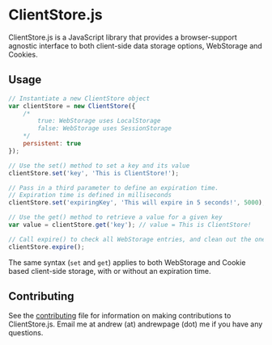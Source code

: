 # ClientStore.js
ClientStore.js is a JavaScript library that provides a browser-support agnostic interface to both client-side data storage options, WebStorage and Cookies.

## Usage

```javascript
// Instantiate a new ClientStore object
var clientStore = new ClientStore({
    /*
        true: WebStorage uses LocalStorage
        false: WebStorage uses SessionStorage
    */
    persistent: true
});

// Use the set() method to set a key and its value
clientStore.set('key', 'This is ClientStore!');

// Pass in a third parameter to define an expiration time.
// Expiration time is defined in milliseconds
clientStore.set('expiringKey', 'This will expire in 5 seconds!', 5000);

// Use the get() method to retrieve a value for a given key
var value = clientStore.get('key'); // value = This is ClientStore!

// Call expire() to check all WebStorage entries, and clean out the ones that have expired. expire() is automatically called on page load.
clientStore.expire();
```

The same syntax (`set` and `get`) applies to both WebStorage and Cookie based client-side storage, with or without an expiration time.

## Contributing
See the [contributing](CONTRIBUTING.md) file for information on making contributions to ClientStore.js. Email me at andrew (at) andrewpage (dot) me if you have any questions.
